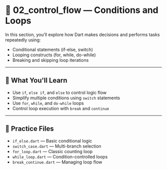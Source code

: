 # 🔁 02_control_flow — Conditions and Loops

In this section, you’ll explore how Dart makes decisions and performs tasks repeatedly using:

- Conditional statements (if-else, switch)
- Looping constructs (for, while, do-while)
- Breaking and skipping loop iterations

---

## 🧰 What You'll Learn

- Use `if`, `else if`, and `else` to control logic flow
- Simplify multiple conditions using `switch` statements
- Use `for`, `while`, and `do-while` loops
- Control loop execution with `break` and `continue`

---

## 🧪 Practice Files

- `if_else.dart` — Basic conditional logic
- `switch_case.dart` — Multi-branch selection
- `for_loop.dart` — Classic counting loop
- `while_loop.dart` — Condition-controlled loops
- `break_continue.dart` — Managing loop flow

